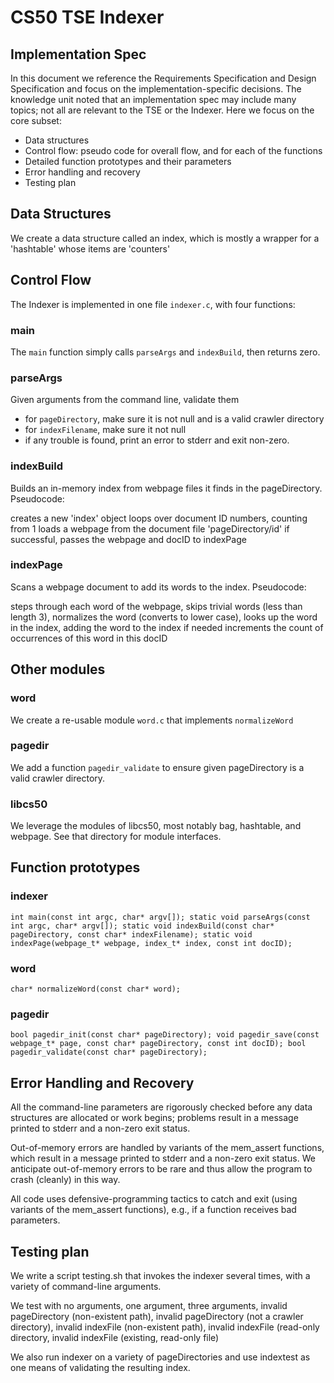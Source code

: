 # CS50 TSE Indexer

## Implementation Spec

In this document we reference the Requirements Specification and Design Specification and focus on the implementation-specific decisions. The knowledge unit noted that an implementation spec may include many topics; not all are relevant to the TSE or the Indexer. Here we focus on the core subset:

* Data structures
* Control flow: pseudo code for overall flow, and for each of the functions
* Detailed function prototypes and their parameters
* Error handling and recovery
* Testing plan

## Data Structures
We create a data structure called an index, which is mostly a wrapper for a 'hashtable' whose items are 'counters'

## Control Flow
The Indexer is implemented in one file `indexer.c`, with four functions:

### main
The `main` function simply calls `parseArgs` and `indexBuild`, then returns zero.

### parseArgs
Given arguments from the command line, validate them 
* for `pageDirectory`, make sure it is not null and is a valid crawler directory
* for `indexFilename`, make sure it not null
* if any trouble is found, print an error to stderr and exit non-zero.

### indexBuild
Builds an in-memory index from webpage files it finds in the pageDirectory. Pseudocode:

  creates a new 'index' object
  loops over document ID numbers, counting from 1
    loads a webpage from the document file 'pageDirectory/id'
    if successful, 
      passes the webpage and docID to indexPage


### indexPage
Scans a webpage document to add its words to the index. Pseudocode:

 steps through each word of the webpage,
   skips trivial words (less than length 3),
   normalizes the word (converts to lower case),
   looks up the word in the index,
     adding the word to the index if needed
   increments the count of occurrences of this word in this docID


## Other modules

### word
We create a re-usable module `word.c` that implements `normalizeWord`

### pagedir
We add a function `pagedir_validate` to ensure given pageDirectory is a valid crawler directory.

### libcs50
We leverage the modules of libcs50, most notably bag, hashtable, and webpage. See that directory for module interfaces. 

## Function prototypes

### indexer
`
int main(const int argc, char* argv[]);
static void parseArgs(const int argc, char* argv[]);
static void indexBuild(const char* pageDirectory, const char* indexFilename);
static void indexPage(webpage_t* webpage, index_t* index, const int docID);
`

### word
`
char* normalizeWord(const char* word);
`

### pagedir
`
bool pagedir_init(const char* pageDirectory);
void pagedir_save(const webpage_t* page, const char* pageDirectory, const int docID);
bool pagedir_validate(const char* pageDirectory);
`

## Error Handling and Recovery
All the command-line parameters are rigorously checked before any data structures are allocated or work begins; problems result in a message printed to stderr and a non-zero exit status.

Out-of-memory errors are handled by variants of the mem_assert functions, which result in a message printed to stderr and a non-zero exit status. We anticipate out-of-memory errors to be rare and thus allow the program to crash (cleanly) in this way.

All code uses defensive-programming tactics to catch and exit (using variants of the mem_assert functions), e.g., if a function receives bad parameters.

## Testing plan

We write a script testing.sh that invokes the indexer several times, with a variety of command-line arguments.

We test with no arguments, one argument, three arguments, invalid pageDirectory (non-existent path), invalid pageDirectory (not a crawler directory), invalid indexFile (non-existent path), invalid indexFile (read-only directory, invalid indexFile (existing, read-only file)

We also run indexer on a variety of pageDirectories and use indextest as one means of validating the resulting index.